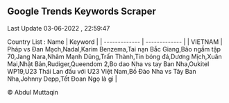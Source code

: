 

## Google Trends Keywords Scraper 
 
Last Update 03-06-2022 , 22:59:47

Country List :
 Name  | Keyword |
| ------------- | ------------- |
| VIETNAM | Pháp vs Đan Mạch,Nadal,Karim Benzema,Tai nạn Bắc Giang,Bão ngầm tập 70,Jang Nara,Nhâm Mạnh Dũng,Trấn Thành,Tin bóng đá,Dương Mịch,Xuân Mai,Nhật Bản,Rudiger,Queendom 2,Bo dao Nha vs tay Ban Nha,Oukitel WP19,U23 Thái Lan đấu với U23 Việt Nam,Bồ Đào Nha vs Tây Ban Nha,Johnny Depp,Tết Đoan Ngọ là gì |



© Abdul Muttaqin 
